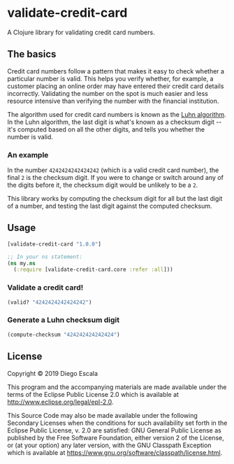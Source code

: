 # validate-credit-card

A Clojure library for validating credit card numbers.

## The basics

Credit card numbers follow a pattern that makes it easy to check whether a particular number is valid. This helps you verify whether, for example, a customer placing an online order may have entered their credit card details incorrectly. Validating the number on the spot is much easier and less resource intensive than verifying the number with the financial institution.

The algorithm used for credit card numbers is known as the [Luhn algorithm](https://en.wikipedia.org/wiki/Luhn_algorithm "Wikipedia article on the Luhn algorithm"). In the Luhn algorithm, the last digit is what's known as a checksum digit -- it's computed based on all the other digits, and tells you whether the number is valid.

### An example

In the number `4242424242424242` (which is a valid credit card number), the final `2` is the checksum digit. If you were to change or switch around any of the digits before it, the checksum digit would be unlikely to be a `2`.

This library works by computing the checksum digit for all but the last digit of a number, and testing the last digit against the computed checksum.

## Usage

```clojure
[validate-credit-card "1.0.0"]

;; In your ns statement:
(ns my.ns
  (:require [validate-credit-card.core :refer :all]))
```

### Validate a credit card!

```clojure
(valid? "4242424242424242")
```

### Generate a Luhn checksum digit

```clojure
(compute-checksum "424242424242424")
```

## License

Copyright © 2019 Diego Escala

This program and the accompanying materials are made available under the
terms of the Eclipse Public License 2.0 which is available at
http://www.eclipse.org/legal/epl-2.0.

This Source Code may also be made available under the following Secondary
Licenses when the conditions for such availability set forth in the Eclipse
Public License, v. 2.0 are satisfied: GNU General Public License as published by
the Free Software Foundation, either version 2 of the License, or (at your
option) any later version, with the GNU Classpath Exception which is available
at https://www.gnu.org/software/classpath/license.html.

